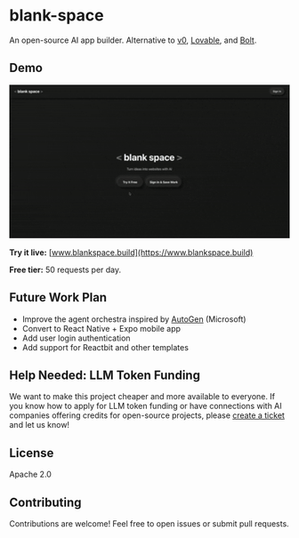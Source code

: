 # blank-space

An open-source AI app builder. Alternative to [v0](https://v0.dev), [Lovable](https://lovable.dev), and [Bolt](https://bolt.new).

## Demo

<img src="./public/blank-space-demo.gif" width="800" alt="Blank Space Demo">

**Try it live:** [www.blankspace.build](https://www.blankspace.build)

**Free tier:** 50 requests per day.

## Future Work Plan

- Improve the agent orchestra inspired by [AutoGen](https://microsoft.github.io/autogen/) (Microsoft)
- Convert to React Native + Expo mobile app
- Add user login authentication
- Add support for Reactbit and other templates

## Help Needed: LLM Token Funding

We want to make this project cheaper and more available to everyone. If you know how to apply for LLM token funding or have connections with AI companies offering credits for open-source projects, please [create a ticket](https://github.com/patrickli/blank-space/issues) and let us know!

## License

Apache 2.0

## Contributing

Contributions are welcome! Feel free to open issues or submit pull requests.
